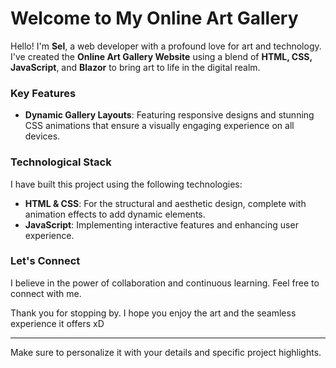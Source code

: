 # Welcome to My Online Art Gallery

Hello! I'm **Sel**, a web developer with a profound love for art and technology. I've created the **Online Art Gallery Website** using a blend of **HTML, CSS, JavaScript**, and **Blazor** to bring art to life in the digital realm.

### Key Features

- **Dynamic Gallery Layouts**: Featuring responsive designs and stunning CSS animations that ensure a visually engaging experience on all devices.

### Technological Stack

I have built this project using the following technologies:
- **HTML & CSS**: For the structural and aesthetic design, complete with animation effects to add dynamic elements.
- **JavaScript**: Implementing interactive features and enhancing user experience.


### Let's Connect

I believe in the power of collaboration and continuous learning. Feel free to connect with me.


Thank you for stopping by. I hope you enjoy the art and the seamless experience it offers xD

---

Make sure to personalize it with your details and specific project highlights.
